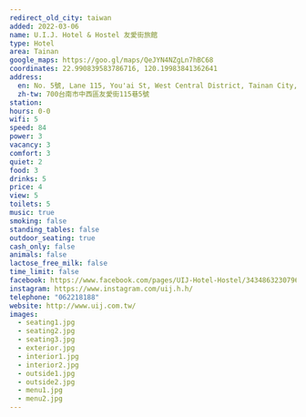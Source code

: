 ```yaml
---
redirect_old_city: taiwan
added: 2022-03-06
name: U.I.J. Hotel & Hostel 友愛街旅館
type: Hotel
area: Tainan
google_maps: https://goo.gl/maps/QeJYN4NZgLn7hBC68
coordinates: 22.990839583786716, 120.19983841362641
address:
  en: No. 5號, Lane 115, You'ai St, West Central District, Tainan City, 700
  zh-tw: 700台南市中西區友愛街115巷5號
station: 
hours: 0-0
wifi: 5
speed: 84
power: 3
vacancy: 3
comfort: 3
quiet: 2
food: 3
drinks: 5
price: 4
view: 5
toilets: 5
music: true
smoking: false
standing_tables: false
outdoor_seating: true
cash_only: false
animals: false
lactose_free_milk: false
time_limit: false
facebook: https://www.facebook.com/pages/UIJ-Hotel-Hostel/343486323079604
instagram: https://www.instagram.com/uij.h.h/
telephone: "062218188"
website: http://www.uij.com.tw/
images:
  - seating1.jpg
  - seating2.jpg
  - seating3.jpg
  - exterior.jpg
  - interior1.jpg
  - interior2.jpg
  - outside1.jpg
  - outside2.jpg
  - menu1.jpg
  - menu2.jpg
---
```

